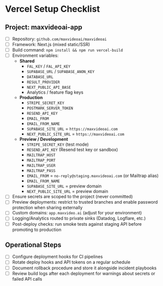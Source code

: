# Vercel Setup Checklist

## Project: maxvideoai-app

- [ ] Repository: `github.com/maxvideoai/maxvideoai`
- [ ] Framework: Next.js (mixed static/SSR)
- [ ] Build command: `npm install && npm run vercel-build`
- [ ] Environment variables:
  - **Shared**
    - `FAL_KEY` / `FAL_API_KEY`
    - `SUPABASE_URL` / `SUPABASE_ANON_KEY`
    - `DATABASE_URL`
    - `RESULT_PROVIDER`
    - `NEXT_PUBLIC_API_BASE`
    - Analytics / feature flag keys
  - **Production**
    - `STRIPE_SECRET_KEY`
    - `POSTMARK_SERVER_TOKEN`
    - `RESEND_API_KEY`
    - `EMAIL_FROM`
    - `EMAIL_FROM_NAME`
    - `SUPABASE_SITE_URL` = `https://maxvideoai.com`
    - `NEXT_PUBLIC_SITE_URL` = `https://maxvideoai.com`
  - **Preview / Development**
    - `STRIPE_SECRET_KEY` (test mode)
    - `RESEND_API_KEY` (Resend test key or sandbox)
    - `MAILTRAP_HOST`
    - `MAILTRAP_PORT`
    - `MAILTRAP_USER`
    - `MAILTRAP_PASS`
    - `EMAIL_FROM` = `no-reply@staging.maxvideoai.com` (or Mailtrap alias)
    - `EMAIL_FROM_NAME`
    - `SUPABASE_SITE_URL` = preview domain
    - `NEXT_PUBLIC_SITE_URL` = preview domain
- [ ] Ensure secrets are scoped to the project (never committed)
- [ ] Preview deployments: restrict to trusted branches and enable password protection when sharing externally
- [ ] Custom domains: `app.maxvideo.ai` (adjust for your environment)
- [ ] Logging/Analytics routed to private sinks (Datadog, Logflare, etc.)
- [ ] Post-deploy checks: run smoke tests against staging API before promoting to production

## Operational Steps

- [ ] Configure deployment hooks for CI pipelines
- [ ] Rotate deploy hooks and API tokens on a regular schedule
- [ ] Document rollback procedure and store it alongside incident playbooks
- [ ] Review build logs after each deployment for warnings about secrets or failed API calls
